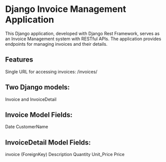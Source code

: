 
# Django Invoice Management Application
This Django application, developed with Django Rest Framework, serves as an Invoice Management system with RESTful APIs. The application provides endpoints for managing invoices and their details.

## Features
Single URL for accessing invoices: /invoices/

## Two Django models: 

Invoice and InvoiceDetail

## Invoice Model Fields:

Date
CustomerName
## InvoiceDetail Model Fields:

invoice (ForeignKey)
Description
Quantity
Unit_Price
Price
